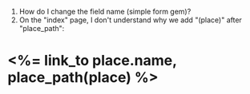 1. How do I change the field name (simple form gem)?
2. On the "index" page, I don't understand why we add "(place)" after "place_path":
<h1><%= link_to place.name, place_path(place) %></h1>
